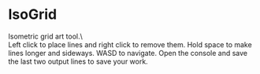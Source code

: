 # IsoGrid
Isometric grid art tool.\ \
Left click to place lines and right click to remove them.  Hold space to make lines longer and sideways.  WASD to navigate.  Open the console and save the last two output lines to save your work.
